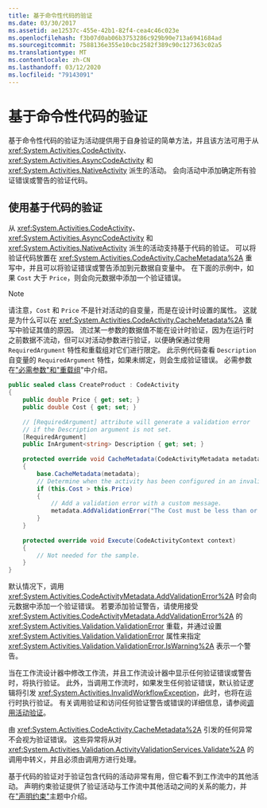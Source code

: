 ```yaml
---
title: 基于命令性代码的验证
ms.date: 03/30/2017
ms.assetid: ae12537c-455e-42b1-82f4-cea4c46c023e
ms.openlocfilehash: f3b07d0ab06b3753286c929b90e713a6941684ad
ms.sourcegitcommit: 7588136e355e10cbc2582f389c90c127363c02a5
ms.translationtype: MT
ms.contentlocale: zh-CN
ms.lasthandoff: 03/12/2020
ms.locfileid: "79143091"
---
```

# <a name="imperative-code-based-validation"></a>基于命令性代码的验证

基于命令性代码的验证为活动提供用于自身验证的简单方法，并且该方法可用于从 <xref:System.Activities.CodeActivity>、<xref:System.Activities.AsyncCodeActivity> 和 <xref:System.Activities.NativeActivity> 派生的活动。 会向活动中添加确定所有验证错误或警告的验证代码。  
  
## <a name="using-code-based-validation"></a>使用基于代码的验证

从 <xref:System.Activities.CodeActivity>、<xref:System.Activities.AsyncCodeActivity> 和 <xref:System.Activities.NativeActivity> 派生的活动支持基于代码的验证。 可以将验证代码放置在 <xref:System.Activities.CodeActivity.CacheMetadata%2A> 重写中，并且可以将验证错误或警告添加到元数据自变量中。 在下面的示例中，如果 `Cost` 大于 `Price`，则会向元数据中添加一个验证错误。  
  
> [!NOTE]
> 请注意，`Cost` 和 `Price` 不是针对活动的自变量，而是在设计时设置的属性。 这就是为什么可以在 <xref:System.Activities.CodeActivity.CacheMetadata%2A> 重写中验证其值的原因。 流过某一参数的数据值不能在设计时验证，因为在运行时之前数据不流动，但可以对活动参数进行验证，以便确保通过使用 `RequiredArgument` 特性和重载组对它们进行限定。 此示例代码查看 `Description` 自变量的 `RequiredArgument` 特性，如果未绑定，则会生成验证错误。 必需参数在["必需参数"和"重载组](required-arguments-and-overload-groups.md)"中介绍。  
  
```csharp  
public sealed class CreateProduct : CodeActivity  
{  
    public double Price { get; set; }  
    public double Cost { get; set; }  
  
    // [RequiredArgument] attribute will generate a validation error
    // if the Description argument is not set.  
    [RequiredArgument]  
    public InArgument<string> Description { get; set; }  
  
    protected override void CacheMetadata(CodeActivityMetadata metadata)  
    {  
        base.CacheMetadata(metadata);  
        // Determine when the activity has been configured in an invalid way.  
        if (this.Cost > this.Price)  
        {  
            // Add a validation error with a custom message.  
            metadata.AddValidationError("The Cost must be less than or equal to the Price.");  
        }  
    }  
  
    protected override void Execute(CodeActivityContext context)  
    {  
        // Not needed for the sample.  
    }  
}  
```  
  
 默认情况下，调用 <xref:System.Activities.CodeActivityMetadata.AddValidationError%2A> 时会向元数据中添加一个验证错误。 若要添加验证警告，请使用接受 <xref:System.Activities.CodeActivityMetadata.AddValidationError%2A> 的 <xref:System.Activities.Validation.ValidationError> 重载，并通过设置 <xref:System.Activities.Validation.ValidationError> 属性来指定 <xref:System.Activities.Validation.ValidationError.IsWarning%2A> 表示一个警告。  
  
 当在工作流设计器中修改工作流，并且工作流设计器中显示任何验证错误或警告时，将执行验证。 此外，当调用工作流时，如果发生任何验证错误，默认验证逻辑将引发 <xref:System.Activities.InvalidWorkflowException>，此时，也将在运行时执行验证。 有关调用验证和访问任何验证警告或错误的详细信息，请参阅[调用活动验证](invoking-activity-validation.md)。  
  
 由 <xref:System.Activities.CodeActivity.CacheMetadata%2A> 引发的任何异常不会视为验证错误。 这些异常将从对 <xref:System.Activities.Validation.ActivityValidationServices.Validate%2A> 的调用中转义，并且必须由调用方进行处理。  
  
 基于代码的验证对于验证包含代码的活动非常有用，但它看不到工作流中的其他活动。 声明约束验证提供了验证活动与工作流中其他活动之间的关系的能力，并在["声明约束"](declarative-constraints.md)主题中介绍。
